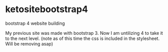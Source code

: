 # ketositebootstrap4
bootstrap 4 website building

My previous site was made with bootstrap 3.  Now I am untilizing 4 to take it to the next level. (note as of this time the css is included in the stylesheet.  Will be removing asap)
